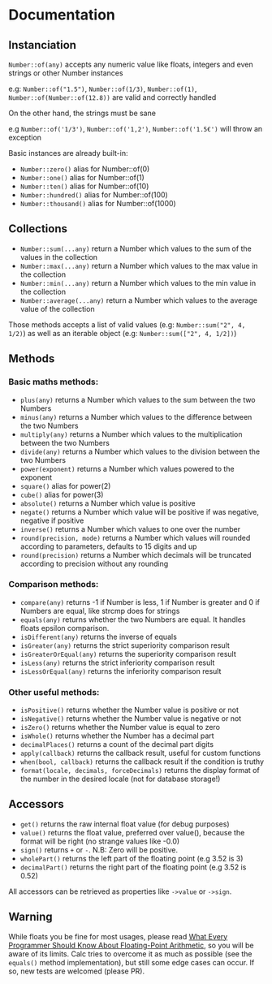 # Documentation

## Instanciation

`Number::of(any)` accepts any numeric value like floats, integers and even strings or other Number instances

e.g: `Number::of("1.5")`, `Number::of(1/3)`, `Number::of(1)`, `Number::of(Number::of(12.8))` are valid and correctly handled

On the other hand, the strings must be sane

e.g `Number::of('1/3')`, `Number::of('1,2')`, `Number::of('1.5€')` will throw an exception

Basic instances are already built-in:

-   `Number::zero()` alias for Number::of(0)
-   `Number::one()` alias for Number::of(1)
-   `Number::ten()` alias for Number::of(10)
-   `Number::hundred()` alias for Number::of(100)
-   `Number::thousand()` alias for Number::of(1000)

## Collections

-   `Number::sum(...any)` return a Number which values to the sum of the values in the collection
-   `Number::max(...any)` return a Number which values to the max value in the collection
-   `Number::min(...any)` return a Number which values to the min value in the collection
-   `Number::average(...any)` return a Number which values to the average value of the collection

Those methods accepts a list of valid values (e.g: `Number::sum("2", 4, 1/2)`) as well as an iterable object (e.g: `Number::sum(["2", 4, 1/2])`)

## Methods

### Basic maths methods:

-   `plus(any)` returns a Number which values to the sum between the two Numbers
-   `minus(any)` returns a Number which values to the difference between the two Numbers
-   `multiply(any)` returns a Number which values to the multiplication between the two Numbers
-   `divide(any)` returns a Number which values to the division between the two Numbers
-   `power(exponent)` returns a Number which values powered to the exponent
-   `square()` alias for power(2)
-   `cube()` alias for power(3)
-   `absolute()` returns a Number which value is positive
-   `negate()` returns a Number which value will be positive if was negative, negative if positive
-   `inverse()` returns a Number which values to one over the number
-   `round(precision, mode)` returns a Number which values will rounded according to parameters, defaults to 15 digits and up
-   `round(precision)` returns a Number which decimals will be truncated according to precision without any rounding

### Comparison methods:

-   `compare(any)` returns -1 if Number is less, 1 if Number is greater and 0 if Numbers are equal, like strcmp does for strings
-   `equals(any)` returns whether the two Numbers are equal. It handles floats epsilon comparison.
-   `isDifferent(any)` returns the inverse of equals
-   `isGreater(any)` returns the strict superiority comparison result
-   `isGreaterOrEqual(any)` returns the superiority comparison result
-   `isLess(any)` returns the strict inferiority comparison result
-   `isLessOrEqual(any)` returns the inferiority comparison result

### Other useful methods:

-   `isPositive()` returns whether the Number value is positive or not
-   `isNegative()` returns whether the Number value is negative or not
-   `isZero()` returns whether the Number value is equal to zero
-   `isWhole()` returns whether the Number has a decimal part
-   `decimalPlaces()` returns a count of the decimal part digits
-   `apply(callback)` returns the callback result, useful for custom functions
-   `when(bool, callback)` returns the callback result if the condition is truthy
-   `format(locale, decimals, forceDecimals)` returns the display format of the number in the desired locale (not for database storage!)


## Accessors
-   `get()` returns the raw internal float value (for debug purposes)
-   `value()` returns the float value, preferred over value(), because the format will be right (no strange values like -0.0)
-   `sign()` returns `+` or `-`. N.B: Zero will be positive.
-   `wholePart()` returns the left part of the floating point (e.g 3.52 is 3)
-   `decimalPart()` returns the right part of the floating point (e.g 3.52 is 0.52)

All accessors can be retrieved as properties like `->value` or `->sign`.


## Warning

While floats you be fine for most usages, please read [What Every Programmer Should Know About Floating-Point Arithmetic](https://floating-point-gui.de/), so you will be aware of its limits. Calc tries to overcome it as much as possible (see the `equals()` method implementation), but still some edge cases can occur.
If so, new tests are welcomed (please PR).
